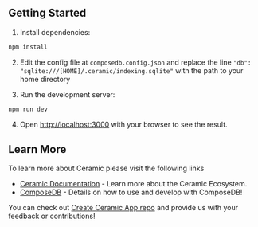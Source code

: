 ## Getting Started

1) Install dependencies:

```bash
npm install
```

2) Edit the config file at `composedb.config.json` and replace the line `"db": "sqlite:///[HOME]/.ceramic/indexing.sqlite"` with the path to your home directory

3) Run the development server:

```bash
npm run dev
```

4) Open [http://localhost:3000](http://localhost:3000) with your browser to see the result.

## Learn More

To learn more about Ceramic please visit the following links

- [Ceramic Documentation](https://developers.ceramic.network/learn/welcome/) - Learn more about the Ceramic Ecosystem.
- [ComposeDB](https://composedb.js.org/) - Details on how to use and develop with ComposeDB!

You can check out [Create Ceramic App repo](https://github.com/ceramicstudio/create-ceramic-app) and provide us with your feedback or contributions! 
